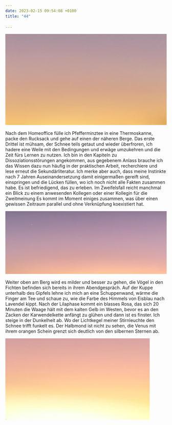 ```yaml
---
date: 2023-02-15 09:54:08 +0100
title: "44"

---
```

![](/uploads/februar-1.jpg)

Nach dem Homeoffice fülle ich Pfefferminztee in eine Thermoskanne, packe den Rucksack und gehe auf einen der näheren Berge. Das erste Drittel ist mühsam, der Schnee teils getaut und wieder überfroren, ich hadere eine Weile mit den Bedingungen und erwäge umzukehren und die Zeit fürs Lernen zu nutzen. Ich bin in den Kapiteln zu Dissoziationsstörungen angekommen, aus gegebenem Anlass brauche ich das Wissen dazu nun häufig in der praktischen Arbeit, recherchiere und lese erneut die Sekundärliteratur. Ich merke aber auch, dass meine Instinkte nach 7 Jahren Auseinandersetzung damit einigermaßen gereift sind, einspringen und die Lücken füllen, wo ich noch nicht alle Fakten zusammen habe. Es ist befriedigend, das zu erleben. Im Zweifelsfall reicht manchmal ein Blick zu einem anwesenden Kollegen oder einer Kollegin für die Zweitmeinung Es kommt im Moment einiges zusammen, was über einen gewissen Zeitraum parallel und ohne Verknüpfung koexistiert hat.

![](/uploads/februar-2.jpg)

Weiter oben am Berg wird es milder und besser zu gehen, die Vögel in den Fichten befinden sich bereits in ihrem Abendgespräch. Auf der Kuppe unterhalb des Gipfels lehne ich mich an eine Schuppenwand, wärme die Finger am Tee und schaue zu, wie die Farbe des Himmels von Eisblau nach Lavendel kippt. Nach der Lilaphase kommt ein blasses Rosa, das sich 20 Minuten die Waage hält mit dem kalten Gelb im Westen, bevor es an den Zacken der Karwendelkette anfängt zu glühen und dann ist es finster. Ich steige in der Dunkelheit ab. Wo der Lichtkegel meiner Stirnleuchte den Schnee trifft funkelt es. Der Halbmond ist nicht zu sehen, die Venus mit ihrem orangen Schein grenzt sich deutlich von den silbernen Sternen ab.

![](/uploads/februar-3.jpg)